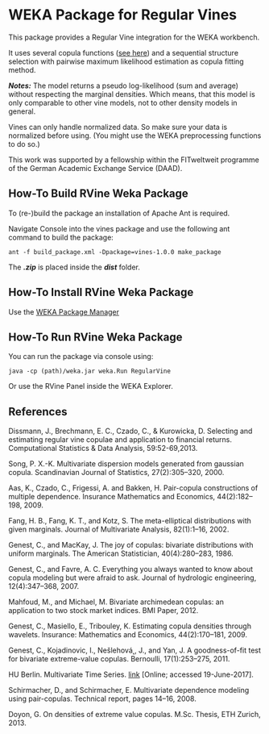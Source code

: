 # WEKA Package for Regular Vines
This package provides a Regular Vine integration for the WEKA workbench.

It uses several copula functions ([see here](doc/Copula_Functions_for_Regular_Vines_Usage.pdf)) and a sequential structure
selection with pairwise maximum likelihood estimation as copula fitting method.

**_Notes:_**
The model returns a pseudo log-likelihood (sum and average) without respecting
the marginal densities.
Which means, that this model is only comparable to other vine models, not to
other density models in general.

Vines can only handle normalized data.
So make sure your data is normalized before using.
(You might use the WEKA preprocessing functions to do so.)

This work was supported by a fellowship within the FITweltweit
programme of the German Academic Exchange Service (DAAD).

## How-To Build RVine Weka Package
To (re-)build the package an installation of Apache Ant is required.

Navigate Console into the vines package and use the following ant command to build the package:

```
ant -f build_package.xml -Dpackage=vines-1.0.0 make_package
```

The **_.zip_** is placed inside the **_dist_** folder.

## How-To Install RVine Weka Package

Use the [WEKA Package Manager](https://weka.wikispaces.com/How+do+I+use+the+package+manager%3F)

## How-To Run RVine Weka Package

You can run the package via console using:

```
java -cp (path)/weka.jar weka.Run RegularVine
```

Or use the RVine Panel inside the WEKA Explorer.

## References

Dissmann, J., Brechmann, E. C., Czado, C., & Kurowicka, D. Selecting and estimating regular vine copulae and application to financial returns. Computational Statistics & Data Analysis, 59:52-69,2013.

Song, P. X.-K. Multivariate dispersion models generated from gaussian copula.
Scandinavian Journal of Statistics, 27(2):305–320, 2000.

Aas, K., Czado, C., Frigessi, A. and Bakken, H. Pair-copula constructions
of multiple dependence. Insurance Mathematics and Economics, 44(2):182–198,
2009.

Fang, H. B., Fang, K. T., and Kotz, S. The meta-elliptical distributions with
given marginals. Journal of Multivariate Analysis, 82(1):1–16, 2002.

Genest, C., and MacKay, J. The joy of copulas: bivariate distributions with
uniform marginals. The American Statistician, 40(4):280–283, 1986.

Genest, C., and Favre, A. C. Everything you always wanted to know about
copula modeling but were afraid to ask. Journal of hydrologic engineering,
12(4):347–368, 2007.

Mahfoud, M., and Michael, M. Bivariate archimedean copulas: an application
to two stock market indices. BMI Paper, 2012.

Genest, C., Masiello, E., Tribouley, K. Estimating copula densities through
wavelets. Insurance: Mathematics and Economics, 44(2):170–181, 2009.

Genest, C., Kojadinovic, I., Nešlehová˛, J., and Yan, J. A goodness-of-fit test
for bivariate extreme-value copulas. Bernoulli, 17(1):253–275, 2011.

HU Berlin. Multivariate Time Series. [link](http://sfb649.wiwi.hu-berlin.de/fedc_homepage/xplore/tutorials/stfhtmlnode13.html) [Online; accessed 19-June-2017].

Schirmacher, D., and Schirmacher, E. Multivariate dependence modeling
using pair-copulas. Technical report, pages 14–16, 2008.

Doyon, G. On densities of extreme value copulas. M.Sc. Thesis, ETH Zurich,
2013.

